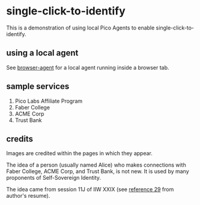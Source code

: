 # single-click-to-identify
This is a demonstration of using local Pico Agents to enable single-click-to-identify.

## using a local agent
See [browser-agent](https://github.com/b1conrad/browser-agent) for a local agent running inside a browser tab.

## sample services
1. Pico Labs Affiliate Program
1. Faber College
1. ACME Corp
1. Trust Bank

## credits
Images are credited within the pages in which they appear.

The idea of a person (usually named Alice) who makes connections
with Faber College, ACME Corp, and Trust Bank, is not new.
It is used by many proponents of Self-Sovereign Identity.

The idea came from session 11J of IIW XXIX 
(see [reference 29](https://b1conrad.github.io/resume/#Ref29) from author's resume).
